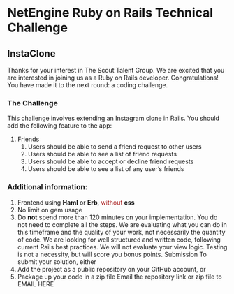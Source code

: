 # NetEngine Ruby on Rails Technical Challenge

## InstaClone

Thanks for your interest in The Scout Talent Group. We are excited that you are interested in joining us as a Ruby on Rails developer.
Congratulations! You have made it to the next round: a coding challenge.

### The Challenge

This challenge involves extending an Instagram clone in Rails. You should add the following feature to the app:

1. Friends
   1. Users should be able to send a friend request to other users
   2. Users should be able to see a list of friend requests
   3. Users should be able to accept or decline friend requests
   4. Users should be able to see a list of any user’s friends

### Additional information:
1. Frontend using **Haml** or **Erb**, <span style="color:#AA2020">without</span> **css**
2. No limit on gem usage
3. Do **not** spend more than 120 minutes on your implementation. You do not need to complete all the steps. We are evaluating what you can do in this timeframe and the quality of your work, not necessarily the quantity of code.
   We are looking for well structured and written code, following current Rails best practices. We will not evaluate your view logic. Testing is not a necessity, but will score you bonus points.
   Submission
   To submit your solution, either
4. Add the project as a public repository on your GitHub account, or
5. Package up your code in a zip file
   Email the repository link or zip file to EMAIL HERE
